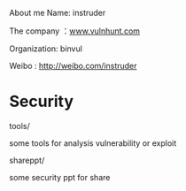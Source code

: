 
About me
Name: instruder

The company ：www.vulnhunt.com

Organization: binvul

Weibo : http://weibo.com/instruder


Security
========

tools/

some tools for analysis vulnerability or exploit

shareppt/

some security ppt for share 
